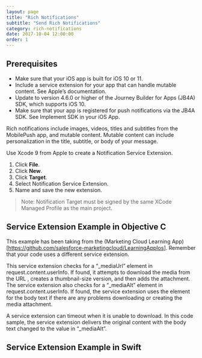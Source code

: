 ```yaml
---
layout: page
title: "Rich Notifications"
subtitle: "Send Rich Notifications"
category: rich-notifications
date: 2017-10-04 12:00:00
order: 1
---
```


## Prerequisites

* Make sure that your iOS app is built for iOS 10 or 11.
* Include a service extension for your app that can handle mutable content. See Apple’s documentation.
* Update to version 4.6.0 or higher of the Journey Builder for Apps (JB4A) SDK, which supports iOS 10.
* Make sure that your app is registered for push notifications via the JB4A SDK. See Implement SDK in your iOS App.

Rich notifications include images, videos, titles and subtitles from the MobilePush app, and mutable content. Mutable content can include personalization in the title, subtitle, or body of your message.

Use Xcode 9 from Apple to create a Notification Service Extension.

1. Click **File**.
1. Click **New**.
1. Click **Target**.
2. Select Notification Service Extension.
3. Name and save the new extension.

> Note: Notification Target must be signed by the same XCode Managed Profile as the main project.

## Service Extension Example in Objective C

This example has been taking from the (Marketing Cloud Learning App)[https://github.com/salesforce-marketingcloud/LearningAppIos]. Remember that your code uses a different service extension.

This service extension checks for a “_mediaUrl” element in request.content.userInfo.  If found, it attempts to download the media from the URL , creates a thumbnail-size version, and then adds the attachment. The service extension also checks for a “_mediaAlt” element in request.content.userInfo.  If found, the service extension uses the element for the body text if there are any problems downloading or creating the media attachment.

A service extension can timeout when it is unable to download.  In this code sample, the service extension delivers the original content with the body text changed to the value in “_mediaAlt”.

<script src=“https://gist.github.com/sfmc-mobilepushsdk/7745e6cc375704765d4b549d24a12af7.js“></script>

## Service Extension Example in Swift

<script src=“https://gist.github.com/sfmc-mobilepushsdk/70864d138f258de4cbca0a49584cdd84.js“></script>
